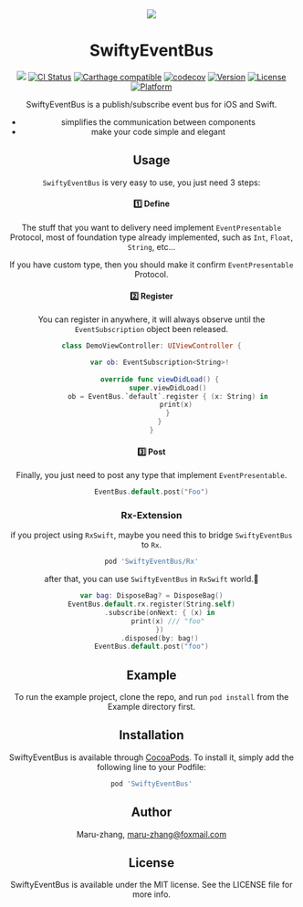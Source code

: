 <div align=center>
<img src="https://github.com/Maru-zhang/SwiftyEventBus/blob/master/SwiftyEventBus_Logo.png"/>

# SwiftyEventBus

![](https://img.shields.io/badge/language-swift-orange.svg)
[![CI Status](https://img.shields.io/travis/Maru-zhang/SwiftyEventBus.svg?style=flat)](https://travis-ci.org/Maru-zhang/SwiftyEventBus)
[![Carthage compatible](https://img.shields.io/badge/Carthage-compatible-4BC51D.svg?style=flat)](https://github.com/Carthage/Carthage)
[![codecov](https://codecov.io/gh/Maru-zhang/SwiftyEventBus/branch/master/graph/badge.svg)](https://codecov.io/gh/Maru-zhang/SwiftyEventBus)
[![Version](https://img.shields.io/cocoapods/v/SwiftyEventBus.svg?style=flat)](https://cocoapods.org/pods/SwiftyEventBus)
[![License](https://img.shields.io/cocoapods/l/SwiftyEventBus.svg?style=flat)](https://cocoapods.org/pods/SwiftyEventBus)
[![Platform](https://img.shields.io/cocoapods/p/SwiftyEventBus.svg?style=flat)](https://cocoapods.org/pods/SwiftyEventBus)

SwiftyEventBus is a publish/subscribe event bus for iOS and Swift.

* simplifies the communication between components
* make your code simple and elegant

## Usage

`SwiftyEventBus` is very easy to use, you just need 3 steps:

#### 1️⃣ **Define**

The stuff that you want to delivery need implement `EventPresentable` Protocol, most of foundation type already implemented, such as `Int`, `Float`, `String`, etc...

If you have custom type, then you should make it confirm `EventPresentable` Protocol.

#### 2️⃣ **Register**

You can register in anywhere, it will always observe until the `EventSubscription` object been released.

```swift
class DemoViewController: UIViewController {

    var ob: EventSubscription<String>!
    
    override func viewDidLoad() {
        super.viewDidLoad()
        ob = EventBus.`default`.register { (x: String) in
            print(x)
        }
    }
}
```

#### 3️⃣ **Post**

Finally, you just need to post any type that implement `EventPresentable`.


```swift
EventBus.default.post("Foo")
```

### Rx-Extension

if you project using `RxSwift`, maybe you need this to bridge `SwiftyEventBus` to `Rx`.

```ruby
pod 'SwiftyEventBus/Rx'
```

after that, you can use `SwiftyEventBus` in `RxSwift` world.🎉

```swift
var bag: DisposeBag? = DisposeBag()
EventBus.default.rx.register(String.self)
    .subscribe(onNext: { (x) in
        print(x) /// "foo"
    })
    .disposed(by: bag!)
EventBus.default.post("foo")
```

## Example

To run the example project, clone the repo, and run `pod install` from the Example directory first.

## Installation

SwiftyEventBus is available through [CocoaPods](https://cocoapods.org). To install
it, simply add the following line to your Podfile:

```ruby
pod 'SwiftyEventBus'
```

## Author

Maru-zhang, maru-zhang@foxmail.com

## License

SwiftyEventBus is available under the MIT license. See the LICENSE file for more info.


